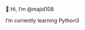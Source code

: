  👋 Hi, I’m @majid108

<!---
majid108/majid108 is a ✨ special ✨ repository because its `README.md` (this file) appears on your GitHub profile.
You can click the Preview link to take a look at your changes.
--->
I’m currently learning Python3

